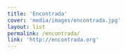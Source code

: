 ```yaml
---
title: 'Encontrada'
cover: 'media/images/encontrada.jpg'
layout: list
permalink: /encontrada/
link: 'http://encontrada.org'
---
```


